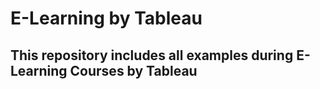 # E-Learning by Tableau
## This repository includes all examples during E-Learning Courses by Tableau